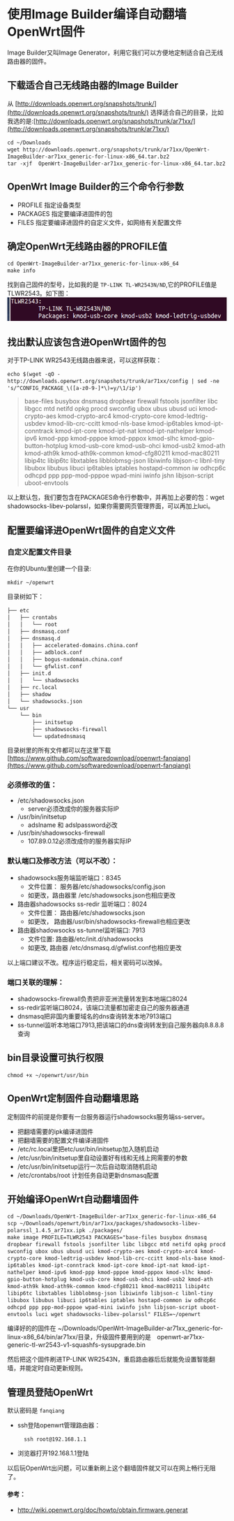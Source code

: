 # 使用Image Builder编译自动翻墙OpenWrt固件

Image Builder又叫Image Generator，利用它我们可以方便地定制适合自己无线路由器的固件。

## 下载适合自己无线路由器的Image Builder
从 [http://downloads.openwrt.org/snapshots/trunk/](http://downloads.openwrt.org/snapshots/trunk/) 选择适合自己的目录，比如我选的是:[http://downloads.openwrt.org/snapshots/trunk/ar71xx/](http://downloads.openwrt.org/snapshots/trunk/ar71xx/)

	cd ~/Downloads
	wget http://downloads.openwrt.org/snapshots/trunk/ar71xx/OpenWrt-ImageBuilder-ar71xx_generic-for-linux-x86_64.tar.bz2
	tar -xjf  OpenWrt-ImageBuilder-ar71xx_generic-for-linux-x86_64.tar.bz2

## OpenWrt Image Builder的三个命令行参数
- PROFILE	指定设备类型
- PACKAGES	指定要编译进固件的包
- FILES		指定要编译进固件的自定义文件，如网络有关配置文件

## 确定OpenWrt无线路由器的PROFILE值
	cd OpenWrt-ImageBuilder-ar71xx_generic-for-linux-x86_64
	make info

找到自己固件的型号，比如我的是 `TP-LINK TL-WR2543N/ND`,它的PROFILE值是TLWR2543。如下图：
![](images/5.2.image-profile.png)


## 找出默认应该包含进OpenWrt固件的包
对于TP-LINK WR2543无线路由器来说，可以这样获取：

	echo $(wget -qO - http://downloads.openwrt.org/snapshots/trunk/ar71xx/config | sed -ne 's/^CONFIG_PACKAGE_\([a-z0-9-]*\)=y/\1/ip')

> base-files busybox dnsmasq dropbear firewall fstools jsonfilter libc libgcc mtd netifd opkg procd swconfig ubox ubus ubusd uci kmod-crypto-aes kmod-crypto-arc4 kmod-crypto-core kmod-ledtrig-usbdev kmod-lib-crc-ccitt kmod-nls-base kmod-ip6tables kmod-ipt-conntrack kmod-ipt-core kmod-ipt-nat kmod-ipt-nathelper kmod-ipv6 kmod-ppp kmod-pppoe kmod-pppox kmod-slhc kmod-gpio-button-hotplug kmod-usb-core kmod-usb-ohci kmod-usb2 kmod-ath kmod-ath9k kmod-ath9k-common kmod-cfg80211 kmod-mac80211 libip4tc libip6tc libxtables libblobmsg-json libiwinfo libjson-c libnl-tiny libubox libubus libuci ip6tables iptables hostapd-common iw odhcp6c odhcpd ppp ppp-mod-pppoe wpad-mini iwinfo jshn libjson-script uboot-envtools

以上默认包，我们要包含在PACKAGES命令行参数中，并再加上必要的包：wget shadowsocks-libev-polarssl，如果你需要网页管理界面，可以再加上luci。

## 配置要编译进OpenWrt固件的自定义文件

### 自定义配置文件目录

在你的Ubuntu里创建一个目录:

	mkdir ~/openwrt
	
目录树如下：

	├── etc
	│   ├── crontabs
	│   │   └── root
	│   ├── dnsmasq.conf
	│   ├── dnsmasq.d
	│   │   ├── accelerated-domains.china.conf
	│   │   ├── adblock.conf
	│   │   ├── bogus-nxdomain.china.conf
	│   │   └── gfwlist.conf
	│   ├── init.d
	│   │   └── shadowsocks
	│   ├── rc.local
	│   ├── shadow
	│   └── shadowsocks.json
	└── usr
	    └── bin
	        ├── initsetup
	        ├── shadowsocks-firewall
	        └── updatednsmasq

目录树里的所有文件都可以在这里下载　[https://www.github.com/softwaredownload/openwrt-fanqiang](https://www.github.com/softwaredownload/openwrt-fanqiang)

### 必须修改的值：
- /etc/shadowsocks.json 
	* server必须改成你的服务器实际IP
- /usr/bin/initsetup
	* adslname 和 adslpassword必改
- /usr/bin/shadowsocks-firewall
	* 107.89.0.12必须改成你的服务器实际IP

### 默认端口及修改方法（可以不改）：
- shadowsocks服务端监听端口：8345
	* 文件位置： 服务器/etc/shadowsocks/config.json
	* 如更改，路由器里 /etc/shadowsocks.json也相应更改
- 路由器shadowsocks ss-redir	监听端口：8024
	* 文件位置： 路由器/etc/shadowsocks.json
	* 如更改， 路由器/usr/bin/shadowsocks-firewall也相应更改
- 路由器shadowsocks ss-tunnel监听端口: 7913
	* 文件位置: 路由器/etc/init.d/shadowsocks
	* 如更改, 路由器 /etc/dnsmasq.d/gfwlist.conf也相应更改

以上端口建议不改。程序运行稳定后，相关密码可以改掉。

### 端口关联的理解：

- shadowsocks-firewall负责把非亚洲流量转发到本地端口8024
- ss-redir监听端口8024，该端口流量都加密走自己的服务器通道
- dnsmasq把非国内重要域名的dns查询转发本地7913端口
- ss-tunnel监听本地端口7913,把该端口的dns查询转发到自己服务器向8.8.8.8查询

## bin目录设置可执行权限
	chmod +x ~/openwrt/usr/bin

## OpenWrt定制固件自动翻墙思路
定制固件的前提是你要有一台服务器运行shadowsocks服务端ss-server。

- 把翻墙需要的ipk编译进固件
- 把翻墙需要的配置文件编译进固件
- /etc/rc.local里把etc/usr/bin/initsetup加入随机启动
- /etc/usr/bin/initsetup里自动设置好有线和无线上网需要的参数
- /etc/usr/bin/initsetup运行一次后自动取消随机启动
- /etc/crontabs/root 计划任务自动更新dnsmasq配置

## 开始编译OpenWrt自动翻墙固件
	cd ~/Downloads/OpenWrt-ImageBuilder-ar71xx_generic-for-linux-x86_64
	scp ~/Downloads/openwrt/bin/ar71xx/packages/shadowsocks-libev-polarssl_1.4.5_ar71xx.ipk ./packages/
	make image PROFILE=TLWR2543 PACKAGES="base-files busybox dnsmasq dropbear firewall fstools jsonfilter libc libgcc mtd netifd opkg procd swconfig ubox ubus ubusd uci kmod-crypto-aes kmod-crypto-arc4 kmod-crypto-core kmod-ledtrig-usbdev kmod-lib-crc-ccitt kmod-nls-base kmod-ip6tables kmod-ipt-conntrack kmod-ipt-core kmod-ipt-nat kmod-ipt-nathelper kmod-ipv6 kmod-ppp kmod-pppoe kmod-pppox kmod-slhc kmod-gpio-button-hotplug kmod-usb-core kmod-usb-ohci kmod-usb2 kmod-ath kmod-ath9k kmod-ath9k-common kmod-cfg80211 kmod-mac80211 libip4tc libip6tc libxtables libblobmsg-json libiwinfo libjson-c libnl-tiny libubox libubus libuci ip6tables iptables hostapd-common iw odhcp6c odhcpd ppp ppp-mod-pppoe wpad-mini iwinfo jshn libjson-script uboot-envtools luci wget shadowsocks-libev-polarssl" FILES=~/openwrt

编译好的的固件在 ~/Downloads/OpenWrt-ImageBuilder-ar71xx_generic-for-linux-x86_64/bin/ar71xx/目录，升级固件要用到的是　openwrt-ar71xx-generic-tl-wr2543-v1-squashfs-sysupgrade.bin

然后把这个固件刷进TP-LINK WR2543N，重启路由器后后就能免设置智能翻墙，并能定时自动更新规则。

## 管理员登陆OpenWrt

默认密码是 `fanqiang`

- ssh登陆openwrt管理路由器：

		ssh root@192.168.1.1
- 浏览器打开192.168.1.1登陆


以后玩OpenWrt出问题，可以重新刷上这个翻墙固件就又可以在网上畅行无阻了。


#### 参考：
- http://wiki.openwrt.org/doc/howto/obtain.firmware.generat

